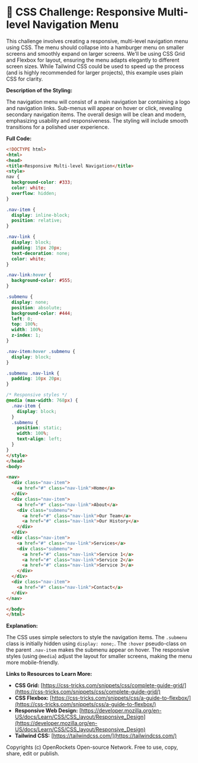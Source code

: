 # 🐞 CSS Challenge: Responsive Multi-level Navigation Menu


This challenge involves creating a responsive, multi-level navigation menu using CSS. The menu should collapse into a hamburger menu on smaller screens and smoothly expand on larger screens.  We'll be using CSS Grid and Flexbox for layout, ensuring the menu adapts elegantly to different screen sizes.  While Tailwind CSS could be used to speed up the process (and is highly recommended for larger projects), this example uses plain CSS for clarity.

**Description of the Styling:**

The navigation menu will consist of a main navigation bar containing a logo and navigation links.  Sub-menus will appear on hover or click, revealing secondary navigation items.  The overall design will be clean and modern, emphasizing usability and responsiveness.  The styling will include smooth transitions for a polished user experience.

**Full Code:**

```html
<!DOCTYPE html>
<html>
<head>
<title>Responsive Multi-level Navigation</title>
<style>
nav {
  background-color: #333;
  color: white;
  overflow: hidden;
}

.nav-item {
  display: inline-block;
  position: relative;
}

.nav-link {
  display: block;
  padding: 15px 20px;
  text-decoration: none;
  color: white;
}

.nav-link:hover {
  background-color: #555;
}

.submenu {
  display: none;
  position: absolute;
  background-color: #444;
  left: 0;
  top: 100%;
  width: 100%;
  z-index: 1;
}

.nav-item:hover .submenu {
  display: block;
}

.submenu .nav-link {
  padding: 10px 20px;
}

/* Responsive styles */
@media (max-width: 768px) {
  .nav-item {
    display: block;
  }
  .submenu {
    position: static;
    width: 100%;
    text-align: left;
  }
}
</style>
</head>
<body>

<nav>
  <div class="nav-item">
    <a href="#" class="nav-link">Home</a>
  </div>
  <div class="nav-item">
    <a href="#" class="nav-link">About</a>
    <div class="submenu">
      <a href="#" class="nav-link">Our Team</a>
      <a href="#" class="nav-link">Our History</a>
    </div>
  </div>
  <div class="nav-item">
    <a href="#" class="nav-link">Services</a>
    <div class="submenu">
      <a href="#" class="nav-link">Service 1</a>
      <a href="#" class="nav-link">Service 2</a>
      <a href="#" class="nav-link">Service 3</a>
    </div>
  </div>
  <div class="nav-item">
    <a href="#" class="nav-link">Contact</a>
  </div>
</nav>

</body>
</html>
```

**Explanation:**

The CSS uses simple selectors to style the navigation items.  The `.submenu` class is initially hidden using `display: none;`.  The `:hover` pseudo-class on the parent `.nav-item` makes the submenu appear on hover.  The responsive styles (using `@media`) adjust the layout for smaller screens, making the menu more mobile-friendly.


**Links to Resources to Learn More:**

* **CSS Grid:** [https://css-tricks.com/snippets/css/complete-guide-grid/](https://css-tricks.com/snippets/css/complete-guide-grid/)
* **CSS Flexbox:** [https://css-tricks.com/snippets/css/a-guide-to-flexbox/](https://css-tricks.com/snippets/css/a-guide-to-flexbox/)
* **Responsive Web Design:** [https://developer.mozilla.org/en-US/docs/Learn/CSS/CSS_layout/Responsive_Design](https://developer.mozilla.org/en-US/docs/Learn/CSS/CSS_layout/Responsive_Design)
* **Tailwind CSS:** [https://tailwindcss.com/](https://tailwindcss.com/)


Copyrights (c) OpenRockets Open-source Network. Free to use, copy, share, edit or publish.

